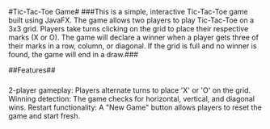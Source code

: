 #Tic-Tac-Toe Game#
###This is a simple, interactive Tic-Tac-Toe game built using JavaFX. The game allows two players to play Tic-Tac-Toe on a 3x3 grid. Players take turns clicking on the grid to place their respective marks (X or O). The game will declare a winner when a player gets three of their marks in a row, column, or diagonal. If the grid is full and no winner is found, the game will end in a draw.###

##Features##
###
2-player gameplay: Players alternate turns to place 'X' or 'O' on the grid.
Winning detection: The game checks for horizontal, vertical, and diagonal wins.
Restart functionality: A "New Game" button allows players to reset the game and start fresh.
###
